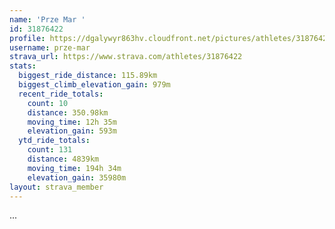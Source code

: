 ```yaml
---
name: 'Prze Mar '
id: 31876422
profile: https://dgalywyr863hv.cloudfront.net/pictures/athletes/31876422/22548952/3/large.jpg
username: prze-mar
strava_url: https://www.strava.com/athletes/31876422
stats:
  biggest_ride_distance: 115.89km
  biggest_climb_elevation_gain: 979m
  recent_ride_totals:
    count: 10
    distance: 350.98km
    moving_time: 12h 35m
    elevation_gain: 593m
  ytd_ride_totals:
    count: 131
    distance: 4839km
    moving_time: 194h 34m
    elevation_gain: 35980m
layout: strava_member
--- 
```

...
